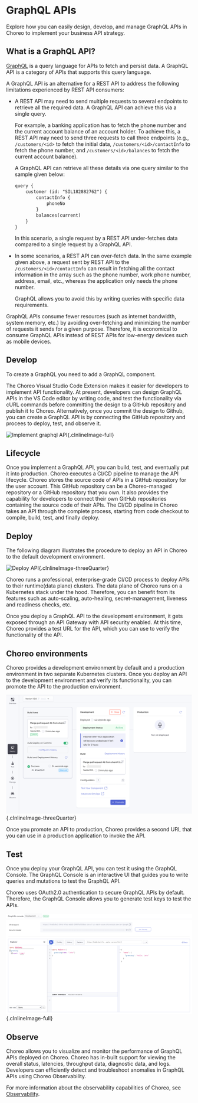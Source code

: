 # GraphQL APIs

Explore how you can easily design, develop, and manage GraphQL APIs in Choreo to implement your business API strategy.


## What is a GraphQL API?

[GraphQL](https://graphql.org) is a query language for APIs to fetch and persist data. A GraphQL API is a category of APIs that supports this query language.

A GraphQL API is an alternative for a REST API to address the following limitations experienced by REST API consumers:

- A REST API may need to send multiple requests to several endpoints to retrieve all the required data. A GraphQL API can achieve this via a single query.

    For example, a banking application has to fetch the phone number and the current account balance of an account holder. To achieve this, a REST API may need to send three requests to call three endpoints (e.g., `/customers/<id>` to fetch the initial data, `/customers/<id>/contactInfo` to fetch the phone number, and `/customers/<id>/balances` to fetch the current account balance).

    A GraphQL API can retrieve all these details via one query similar to the sample given below:

    ```
    query {
        customer (id: "SIL182882762") {
            contactInfo {
                phoneNo
            }
            balances(current)
        }
    }
    ```
    In this scenario, a single request by a REST API under-fetches data compared to a single request by a GraphQL API.

- In some scenarios, a REST API can over-fetch data. In the same example given above, a request sent by REST API to the `/customers/<id>/contactInfo` can result in fetching all the contact information in the array such as the phone number, work phone number, address, email, etc., whereas the application only needs the phone number.

    GraphQL allows you to avoid this by writing queries with specific data requirements.

GraphQL APIs consume fewer resources (such as internet bandwidth, system memory, etc.) by avoiding over-fetching and minimizing the number of requests it sends for a given purpose. Therefore, it is economical to consume GraphQL APIs instead of REST APIs for low-energy devices such as mobile devices.


## Develop

To create a GraphQL you need to add a GraphQL component.

The Choreo Visual Studio Code Extension makes it easier for developers to implement API functionality. At present, developers can design GraphQL APIs in the VS Code editor by writing code, and test the functionality via cURL commands before committing the design to a GitHub repository and publish it to Choreo. Alternatively, once you commit the design to Github, you can create a GraphQL API is by connecting the GitHub repository and procees to deploy, test, and observe it.

![Implement graphql API](../../assets/img/graphql/implement-graphql-api.png){.cInlineImage-full}

## Lifecycle

Once you implement a GraphQL API, you can build, test, and eventually put it into production. Choreo executes a CI/CD pipeline to manage the API lifecycle. Choreo stores the source code of APIs in a GitHub repository for the user account. This GitHub repository can be a Choreo-managed repository or a GitHub repository that you own.  It also provides the capability for developers to connect their own GitHub repositories containing the source code of their APIs. The CI/CD pipeline in Choreo takes an API through the complete process, starting from code checkout to compile, build, test, and finally deploy.

## Deploy

The following diagram illustrates the procedure to deploy an API in Choreo to the default development environment.

![Deploy API](../../assets/img/graphql/deploy-graphql-api.png){.cInlineImage-threeQuarter}

Choreo runs a professional, enterprise-grade CI/CD process to deploy APIs to their runtime(data plane) clusters. The data plane of Choreo runs on a Kubernetes stack under the hood. Therefore, you can benefit from its features such as auto-scaling, auto-healing, secret-management, liveness and readiness checks, etc.

Once you deploy a GraphQL API to the development environment, it gets exposed through an API Gateway with API security enabled. At this time, Choreo provides a test URL for the API, which you can use to verify the functionality of the API.

## Choreo environments

Choreo provides a development environment by default and a production environment in two separate Kubernetes clusters. Once you deploy an API to the development environment and verify its functionality, you can promote the API to the production environment.

![Choreo environments](../../assets/img/graphql/choreo-environments.png){.cInlineImage-threeQuarter}

Once you promote an API to production, Choreo provides a second URL that you can use in a production application to invoke the API.

## Test

Once you deploy your GraphQL API, you can test it using the GraphQL Console. The GraphQL Console is an interactive UI that guides you to write queries and mutations to test the GraphQL API.

Choreo uses OAuth2.0 authentication to secure GraphQL APIs by default. Therefore, the GraphQL Console allows you to generate test keys to test the APIs.

![GraphQL Console](../../assets/img/graphql/graphql-console.png){.cInlineImage-full}

## Observe

Choreo allows you to visualize and monitor the performance of GraphQL APIs deployed on Choreo. Choreo has in-built support for viewing the overall status, latencies, throughput data, diagnostic data, and logs. Developers can efficiently detect and troubleshoot anomalies in GraphQL APIs using  Choreo Observability.

For more information about the observability capabilities of Choreo, see [Observability](../../observe-and-analyze/observe/observability-overview.md).

